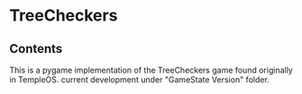 # TreeCheckers

## Contents

This is a pygame implementation of the TreeCheckers game found originally in TempleOS. current development under "GameState Version" folder.
